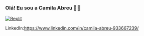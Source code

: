### Olá! Eu sou a Camila Abreu 👋😊

[![Replit](https://img.shields.io/badge/replit-667881?style=for-the-badge&logo=replit&logoColor=white)](https://replit.com/@CamilaAbreu2)

LinkedIn:https://www.linkedin.com/in/camila-abreu-933667239/
